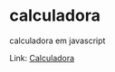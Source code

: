 # calculadora
calculadora em javascript

Link: <a href="https://rianwilliam.github.io/calculadora/">Calculadora</a>
